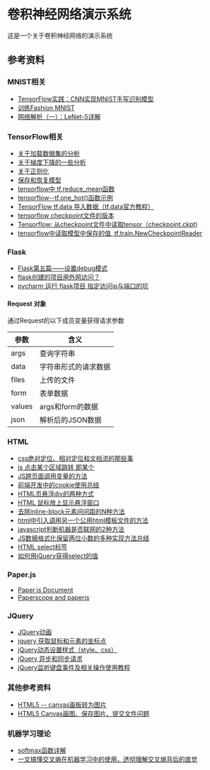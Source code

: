 卷积神经网络演示系统
=======================

这是一个关于卷积神经网络的演示系统


参考资料
----------

### MNIST相关
- [TensorFlow实践：CNN实现MNIST手写识别模型](https://www.cnblogs.com/willnote/p/6874699.html)
- [训练Fashion MNIST](https://www.tensorflow.org/tutorials/keras/basic_classification)
- [网络解析（一）：LeNet-5详解](https://cuijiahua.com/blog/2018/01/dl_3.html)

### TensorFlow相关
- [关于加载数据集的分析](https://www.jianshu.com/p/817ea446b9b9)
- [关于梯度下降的一些分析](https://blog.csdn.net/xierhacker/article/details/53174558)
- [关于正则化](https://blog.csdn.net/u012560212/article/details/73000740)
- [保存和恢复模型](https://blog.csdn.net/huachao1001/article/details/78501928)
- [tensorflow中 tf.reduce_mean函数](https://blog.csdn.net/dcrmg/article/details/79797826)
- [tensorflow--tf.one_hot()函数示例](https://blog.csdn.net/wenqiwenqi123/article/details/78055740)
- [TensorFlow tf.data 导入数据（tf.data官方教程）](https://blog.csdn.net/u014061630/article/details/80728694)
- [tensorflow checkpoint文件的版本](https://blog.csdn.net/u014061630/article/details/80698843)
- [Tensorflow: 从checkpoint文件中读取tensor（checkpoint.ckpt)](https://blog.csdn.net/wuguangbin1230/article/details/79101174)
- [tensorflow中读取模型中保存的值, tf.train.NewCheckpointReader](https://blog.csdn.net/qq_39124762/article/details/82951818)

### Flask
- [Flask第五篇——设置debug模式](https://www.cnblogs.com/captainmeng/p/8508106.html)
- [flask创建的项目用外网访问？](https://segmentfault.com/q/1010000007309151?_ea=1303968)
- [pycharm 运行 flask项目,指定访问ip与端口的坑](https://blog.csdn.net/LJXZDN/article/details/82429303)
#### Request 对象

通过Request的以下成员变量获得请求参数

参数    | 含义
--------|-------------------------
args    | 查询字符串
data    | 字符串形式的请求数据
files   | 上传的文件
form    | 表单数据
values  | args和form的数据
json    | 解析后的JSON数据

### HTML
- [css绝对定位、相对定位和文档流的那些事](https://www.cnblogs.com/tim-li/archive/2012/07/09/2582618.html)
- [js 点击某个区域跳转 即某个](https://blog.csdn.net/A9925/article/details/48154041)
- [JS跨页面调用变量的方法](https://blog.csdn.net/zaynahly/article/details/75434874)
- [前端开发中的cookie使用总结](https://blog.csdn.net/zaynahly/article/details/75514988)
- [HTML页悬浮div的两种方式](https://blog.csdn.net/u012698249/article/details/78031155)
- [HTML 鼠标放上显示悬浮窗口](https://blog.csdn.net/revitalizing/article/details/72455937?utm_source=blogxgwz7)
- [去除inline-block元素间间距的N种方法](https://www.zhangxinxu.com/wordpress/2012/04/inline-block-space-remove-%E5%8E%BB%E9%99%A4%E9%97%B4%E8%B7%9D/)
- [html中引入调用另一个公用html模板文件的方法](https://www.w3h5.com/post/53.html)
- [javascript判断机器是否联网的2种方法](https://www.jb51.net/article/40449.htm)
- [JS数据格式化保留两位小数的多种实现方法总结](https://balzac.iteye.com/blog/1450143)
- [HTML select标签](http://www.w3school.com.cn/tags/tag_select.asp)
- [如何用jQuery获得select的值](https://www.cnblogs.com/eager/p/7133270.html)

### Paper.js
- [Paper.js Document](http://paperjs.org/reference/global/)
- [Paperscope and paperjs](https://stackoverflow.com/questions/28035898/paperscope-and-paperjs)

### JQuery
- [JQuery动画](http://www.w3school.com.cn/jquery/jquery_animate.asp)
- [jquery 获取鼠标和元素的坐标点](https://www.cnblogs.com/taleche/p/6065545.html)
- [jQuery动态设置样式（style、css）](https://blog.csdn.net/xiaoyuncc/article/details/70854925)
- [jQuery 异步和同步请求](https://www.cnblogs.com/wtcl/p/8138061.html)
- [jQuery监听键盘事件及相关操作使用教程](https://www.cnblogs.com/xiangsj/p/5996454.html)

### 其他参考资料
- [HTML5 -- canvas画板转为图片](https://blog.csdn.net/sinat_19327991/article/details/77050717 )
- [HTML5 Canvas画图、保存图片、提交文件问题](https://www.jianshu.com/p/df7461ff64b1)

### 机器学习理论 
- [softmax函数详解](https://www.cnblogs.com/alexanderkun/p/8098781.html)
- [一文搞懂交叉熵在机器学习中的使用，透彻理解交叉熵背后的直觉](https://blog.csdn.net/tsyccnh/article/details/79163834 )